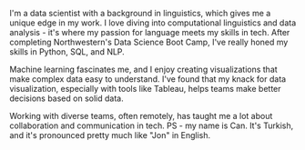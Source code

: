 I'm a data scientist with a background in linguistics, which gives me a unique edge in my work. I love diving into computational linguistics and data analysis - it's where my passion for language meets my skills in tech. After completing Northwestern's Data Science Boot Camp, I've really honed my skills in Python, SQL, and NLP.

Machine learning fascinates me, and I enjoy creating visualizations that make complex data easy to understand. I've found that my knack for data visualization, especially with tools like Tableau, helps teams make better decisions based on solid data.

Working with diverse teams, often remotely, has taught me a lot about collaboration and communication in tech. PS - my name is Can. It's Turkish, and it's pronounced pretty much like "Jon" in English.
